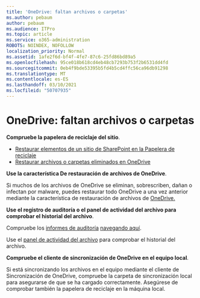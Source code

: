 ```yaml
---
title: 'OneDrive: faltan archivos o carpetas'
ms.author: pebaum
author: pebaum
ms.audience: ITPro
ms.topic: article
ms.service: o365-administration
ROBOTS: NOINDEX, NOFOLLOW
localization_priority: Normal
ms.assetid: 1afe2f6d-bf4f-4fe7-87c6-25fd86bd89a5
ms.openlocfilehash: 95ce018b618cd4eb48cb7293b753f2b6531dd4fd
ms.sourcegitcommit: 0eb4f9bde53395b5fd4b5cd4ffc56ca96db91298
ms.translationtype: MT
ms.contentlocale: es-ES
ms.lasthandoff: 03/10/2021
ms.locfileid: "50707935"
---
```

# <a name="onedrive-missing-files-or-folders"></a>OneDrive: faltan archivos o carpetas

**Compruebe la papelera de reciclaje del sitio**.

- [Restaurar elementos de un sitio de SharePoint en la Papelera de reciclaje](https://support.microsoft.com/office/restore-items-in-the-recycle-bin-that-were-deleted-from-sharepoint-or-teams-6df466b6-55f2-4898-8d6e-c0dff851a0be)
- [Restaurar archivos o carpetas eliminados en OneDrive](https://support.office.com/article/Restore-deleted-files-or-folders-in-OneDrive-949ada80-0026-4db3-a953-c99083e6a84f)


**Use la característica De restauración de archivos de OneDrive**. 

Si muchos de los archivos de OneDrive se eliminan, sobrescriben, dañan o infectan por malware, puedes restaurar todo OneDrive a una vez anterior mediante la característica de restauración de archivos de [OneDrive.](https://support.office.com/article/Restore-your-OneDrive-fa231298-759d-41cf-bcd0-25ac53eb8a15)


**Use el registro de auditoría o el panel de actividad del archivo para comprobar el historial del archivo**.

Compruebe los [informes de auditoría](https://docs.microsoft.com/microsoft-365/compliance/search-the-audit-log-in-security-and-compliance) [navegando aquí](https://sip.protection.office.com/).


Use el [panel de actividad del archivo](https://support.office.com/article/File-activity-in-a-document-library-6105ecda-1dd0-4f6f-9542-102bf5c0ffe0) para comprobar el historial del archivo.


**Compruebe el cliente de sincronización de OneDrive en el equipo local**.

Si está sincronizando los archivos en el equipo mediante el cliente de Sincronización de OneDrive, compruebe la carpeta de sincronización local para asegurarse de que se ha cargado correctamente. Asegúrese de comprobar también la papelera de reciclaje en la máquina local.

